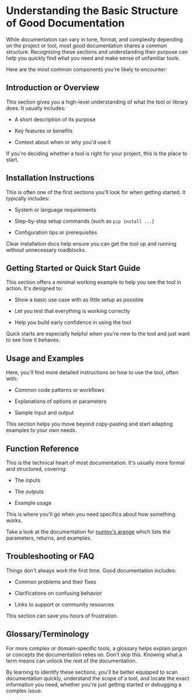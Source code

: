 # Understanding the Basic Structure of Good Documentation
While documentation can vary in tone, format, and complexity depending on the project or tool, most good documentation shares a common structure. Recognizing these sections and understanding their purpose can help you quickly find what you need and make sense of unfamiliar tools.

Here are the most common components you're likely to encounter:

## Introduction or Overview
This section gives you a high-level understanding of what the tool or library does. It usually includes:

* A short description of its purpose

* Key features or benefits

* Context about when or why you'd use it

If you're deciding whether a tool is right for your project, this is the place to start.

## Installation Instructions
This is often one of the first sections you'll look for when getting started. It typically includes:

* System or language requirements

* Step-by-step setup commands (such as `pip install ...`)

* Configuration tips or prerequisites

Clear installation docs help ensure you can get the tool up and running without unnecessary roadblocks.

## Getting Started or Quick Start Guide
This section offers a minimal working example to help you see the tool in action. It's designed to:

* Show a basic use case with as little setup as possible

* Let you test that everything is working correctly

* Help you build early confidence in using the tool

Quick starts are especially helpful when you're new to the tool and just want to see how it behaves.

## Usage and Examples
Here, you'll find more detailed instructions on how to use the tool, often with:

* Common code patterns or workflows

* Explanations of options or parameters

* Sample input and output

This section helps you move beyond copy-pasting and start adapting examples to your own needs.

## Function Reference
This is the technical heart of most documentation. It's usually more formal and structured, covering:

* The inputs 

* The outputs

* Example usage

This is where you'll go when you need specifics about how something works.

Take a look at the documentation for [numpy's arange](https://numpy.org/doc/stable/reference/generated/numpy.arange.html) which lists the parameters, returns, and examples.

## Troubleshooting or FAQ
Things don't always work the first time. Good documentation includes:

* Common problems and their fixes

* Clarifications on confusing behavior

* Links to support or community resources

This section can save you hours of frustration.

## Glossary/Terminology
For more complex or domain-specific tools, a glossary helps explain jargon or concepts the documentation relies on. Don't skip this. Knowing what a term means can unlock the rest of the documentation.

By learning to identify these sections, you'll be better equipped to scan documentation quickly, understand the scope of a tool, and locate the exact information you need, whether you're just getting started or debugging a complex issue.